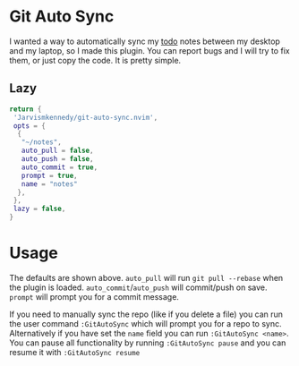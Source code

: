 # Git Auto Sync

I wanted a way to automatically sync my [todo](https://github.com/Jarvismkennedy/todo.nvim) notes between
my desktop and my laptop, so I made this plugin. You can report bugs and I will try to fix them,
or just copy the code. It is pretty simple.

## Lazy

```lua
return { 
 'Jarvismkennedy/git-auto-sync.nvim',
 opts = { 
  {
   "~/notes",
   auto_pull = false,
   auto_push = false,
   auto_commit = true,
   prompt = true,
   name = "notes"
  },
 },
 lazy = false,
}
```


# Usage

The defaults are shown above. `auto_pull` will run `git pull --rebase` when the plugin is loaded.
`auto_commit`/`auto_push` will commit/push on save. `prompt` will prompt you for a commit message.

If you need to manually sync the repo (like if you delete a file) you can run the user command
`:GitAutoSync` which will prompt you for a repo to sync. Alternatively if you have set the `name`
field you can run `:GitAutoSync <name>`. You can pause all functionality by running `:GitAutoSync pause`
and you can resume it with `:GitAutoSync resume`


